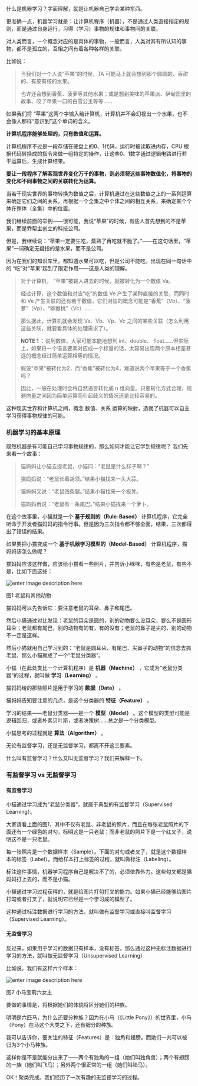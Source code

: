 什么是机器学习？字面理解，就是让机器自己学会某种东西。

更准确一点，机器学习就是：让计算机程序（机器），不是通过人类直接指定的规则，而是通过自身运行，习得（学习）事物的规律和事物间的关联。

对人类而言，一个概念对应的是具体的事物，一般而言，人类对其有所认知的事物，都不是孤立的，互相之间有着各种各样的关联。

比如说：

> 当我们对一个人说“苹果”的时候，TA 可能马上就会想到那个圆圆的、香甜的、有皮有核的水果。
>
> 也许还会想到香蕉、菠萝等其他水果；或是想到美味的苹果派、伊甸园里的故事、咬了苹果一口的白雪公主等等……

如果我们将 “苹果”这两个字输入给计算机，计算机并不会幻视出一个水果，也不会像人那样“意识到”这个单词的含义。

**计算机程序能够处理的，只有数值和运算。**

计算机程序不过是一段存储在硬盘上的0、1代码，运行时被读取进内存，CPU
根据代码转换成的指令来做一组特定的操作，让这些0、1数字通过逻辑电路进行若干运算后，生成计算结果。

**要让一段程序了解客观世界变化万千的事物，则必须将这些事物数值化，将事物的变化和不同事物之间的关联转化为运算。**

当若干现实世界的事物转换为数值之后，计算机通过在这些数值之上的一系列运算来确定它们之间的关系，再根据一个全集之中个体之间的相互关系，来确定某个个体在整体（全集）中的位置。

我们继续前面的举例——很可能，我说“苹果”的时候，有些人首先想到的不是苹果，而是乔帮主创立的科技公司。

但是，我继续说：“苹果一定要生吃，蒸熟了再吃就不脆了。”——在这句话里，“苹果”一词确定无疑指的是水果，而不是公司。

因为在我们的知识库里，都知道水果可以吃，但是公司不能吃。出现在同一句话中的 “吃”对“苹果”起到了限定作用——这是人类的理解。

> 对于计算机， “苹果”被输入进去的时候，就被转化为一个数值 Va。
>
> 经过计算，这个数值和对应“吃”的数值 Ve 产生了某种直接的关联，而同时和 Ve
> 产生关联的还有若干数值，它们对应的概念可能是“香蕉”（Vb）、“菠萝”（Vp）、“猕猴桃”（Vc）……
>
> 那么据此，计算机就会发现 Va、Vb、Vp、Vc 之间的某些关联（怎么利用这些关联，就要看具体的处理需求了）。
>
> **NOTE 1** ：说到数值，大家可能本能地想到 int、double、
> float……但实际上，如果将一个语言要素对应成一个标量的话，太容易出现两个原本相差甚远的概念经过简单运算相等的情况。
>
> 假设“苹果“被转化为2，而“香蕉”被转化为4，难道说两个苹果等于一个香蕉吗？
>
> 因此，一般在处理时会将自然语言转化成 n 维向量。只要转化方式合理，规避向量之间因为简单运算而引起歧义的情况还是比较容易的。

这种现实世界和计算机之间，概念 数值、关系 运算的映射，造就了机器可以自主学习获得事物规律的可能。

### 机器学习的基本原理

既然机器是有可能自己学习事物规律的，那么如何才能让它学到规律呢？ 我们先来看一个故事：

> 猫妈妈让小猫去捉老鼠，小猫问：“老鼠是什么样子啊？”
>
> 猫妈妈说：“老鼠长着胡须。”结果小猫找来一头大蒜。
>
> 猫妈妈又说：“老鼠四条腿。”结果小猫找来一个板凳。
>
> 猫妈妈再说：“老鼠有一条尾巴。”结果小猫找来一个萝卜。

在这个故事里，小猫就是一个 **基于规则的（Rule-Based）**
计算机程序，它完全听命于开发者猫妈妈的指令行事。但是因为三次指令都不够全面，结果，三次都得出了错误的结果。

如果要把小猫变成一个 **基于机器学习模型的（Model-Based）** 计算机程序，猫妈妈该怎么做呢？

猫妈妈应该这样做，应该给小猫看一些照片，并告诉小咪咪，有些是老鼠，有些不是，比如下面这些：

![enter image description
here](http://images.gitbook.cn/c396ecf0-07ea-11e8-bc59-a900ae7da972)

图1 老鼠和其他动物

猫妈妈可以先告诉它：要注意老鼠的耳朵、鼻子和尾巴。

然后小猫通过对比发现：老鼠的耳朵是圆的，别的动物要么没耳朵，要么不是圆形耳朵；老鼠都有尾巴，别的动物有的有，有的没有；老鼠的鼻子是尖的，别的动物不一定是这样。

然后小猫就用自己学习到的：“老鼠是圆耳朵、有尾巴、尖鼻子的动物”的信念去抓老鼠，那么小猫就成了一个“老鼠分类器”。

小猫（在此处类比一个计算机程序）是 **机器（Machine）** ，它成为“老鼠分类器“的过程，就叫做 **学习（Learning）** 。

猫妈妈给的那些照片是用于学习的 **数据（Data）** 。

猫妈妈告知要注意的几点，是这个分类器的 **特征（Feature）** 。

学习的结果——老鼠分类器——是一个 **模型（Model）** 。这个模型的类型可能是逻辑回归，或者朴素贝叶斯，或者决策树……总之是一个分类模型。

小猫思考的过程就是 **算法（Algorithm）** 。

无论有监督学习，还是无监督学习，都离不开这三要素。

什么叫有监督学习？什么又叫无监督学习？我们来解释一下。

### 有监督学习 vs 无监督学习

#### 有监督学习

小猫通过学习成为“老鼠分类器“，就属于典型的有监督学习（Supervised Learning）。

大家请看上面的图1，其中不仅有老鼠、非老鼠的照片，而且在每张老鼠照片的下面还有一个绿色的对勾，标明这是一只老鼠；而非老鼠的照片下是一个红叉子，说明这不是一只老鼠。

每一张照片是一个数据样本（Sample）。下面的对勾或者叉子，就是这个数据样本的标签（Label）。而给样本打上标签的过程，就叫做标注（Labeling）。

标注这件事情，机器学习程序自己是解决不了的，必须依靠外力。这些勾叉都是猫妈妈打上去的，而不是小猫。

小猫通过学习过程获得的，就是给图片打勾打叉的能力。如果小猫已经能够给图片打勾或者打叉了，就说明它已经是一个学习成的模型了。

这种通过标注数据进行学习的方法，就叫做有监督学习或直接叫监督学习（Supervised Learning）。

#### 无监督学习

反过来，如果用于学习的数据只有样本，没有标签，那么通过这种无标注数据进行学习的方法，就叫做无监督学习（Unsupervised Learning）

比如说，我们有这样六个样本：

![enter image description
here](http://images.gitbook.cn/f19bee70-07ea-11e8-bc59-a900ae7da972)

图2 小马宝莉六女主

要做的事情是，将根据她们的体貌将区分她们的种族。

明明是六匹马，为什么还要分种族？因为在小马（《Little Pony》）的世界里，小马（Pony）在马这个大类之下，还有细分的种族。

我可以告诉你，要关注的特征（Features）是：独角和翅膀。而她们一共可以被归为3个小马种族。

这样你是不是就能分出来了——两个有独角的一组（她们叫独角兽）；两个有翅膀的一族（她们叫飞马）；另外两个很正常的一组（她们叫陆马）。

OK！聚类完成。我们经历了一次有趣的无监督学习的过程。

